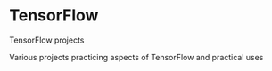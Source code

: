 # TensorFlow
TensorFlow projects

Various projects practicing aspects of TensorFlow and practical uses
